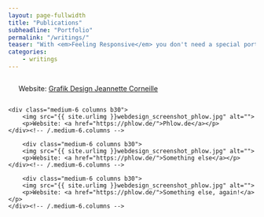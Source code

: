 ```yaml
---
layout: page-fullwidth
title: "Publications"
subheadline: "Portfolio"
permalink: "/writings/"
teaser: "With <em>Feeling Responsive</em> you don't need a special portfolio template. Just check out the great possibilities of the <a href='http://foundation.zurb.com/docs/components/grid.html'>foundation grid</a> and experiment with it."
categories:
    - writings
---
```

<!--more-->

<div class="row t60">
    <div class="medium-6 columns b30">
        <img src="{{ site.urlimg }}webdesign_screenshot_jcorneille.jpg" alt="">
        <p>Website: <a href="http://jcorneille.de">Grafik Design Jeannette Corneille</a></p>
    </div><!-- /.medium-6.columns -->

    <div class="medium-6 columns b30">
        <img src="{{ site.urlimg }}webdesign_screenshot_phlow.jpg" alt="">
        <p>Website: <a href="https://phlow.de/">Phlow.de</a></p>
    </div><!-- /.medium-6.columns -->

        <div class="medium-6 columns b30">
        <img src="{{ site.urlimg }}webdesign_screenshot_phlow.jpg" alt="">
        <p>Website: <a href="https://phlow.de/">Something else</a></p>
    </div><!-- /.medium-6.columns -->

        <div class="medium-6 columns b30">
        <img src="{{ site.urlimg }}webdesign_screenshot_phlow.jpg" alt="">
        <p>Website: <a href="https://phlow.de/">Something else, again!</a></p>
    </div><!-- /.medium-6.columns -->


</div><!-- /.row -->



